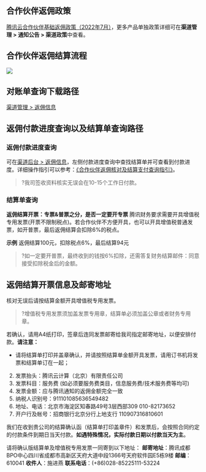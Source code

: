 ## 合作伙伴返佣政策
[腾讯云合作伙伴基础返佣政策（2022年7月）](https://console.cloud.tencent.com/partnersmgmt/announce/340)，更多产品单独政策详细可在**渠道管理 > 通知公告 > 渠道政策**中查看。


## 合作伙伴返佣结算流程
![](https://qcloudimg.tencent-cloud.cn/raw/cd81a0f0d10bd95ea277e82dbcab4925.png)

## 对账单查询下载路径
[渠道管理 > 返佣信息](https://console.cloud.tencent.com/partners/rebateinfo )

## 返佣付款进度查询以及结算单查询路径
### 返佣付款进度查询
可在[渠道后台 > 返佣信息](https://console.cloud.tencent.com/partners/rebateinfo)，左侧付款进度查询中查找结算单并可查看到付款进度。详细操作指引可以参考：[《合作伙伴返佣核对及结算支付查询指引》](https://console.cloud.tencent.com/partnersmgmt/announce/89)。

>?我司签收资料核实无误会在10-15个工作日付款。

### 结算单查询
**返佣结算开票：专票&普票之分，是否一定要开专票**
腾讯财务要求需要开具增值税专用发票(开票不限制税点)。若合作伙伴不方便开具，也可以开具增值税普通发票，如开普票，最后返佣结算会扣除6%的税点。

**示例**
返佣结算100元，扣除税点6%，最后结算94元 

>?如一定要开普票，最终收到的钱按6%扣除，还需答复财务结算邮件：同意接受扣除税金后的金额。

## 返佣结算开票信息及邮寄地址
核对无误后请按结算金额开具增值税专用发票。
>?增值税专用发票须加盖发票专用章，结算单必须加盖公章或者财务专用章。

若确认，请用A4纸打印，签章后连同发票邮寄给我司指定邮寄地址，以便安排付款。**请注意：**
- 请将结算单打印并盖章确认，并请按照结算单金额开具发票，请用订书机将发票和结算单订在一起；
2. 发票抬头：腾讯云计算（北京）有限责任公司
3. 发票科目：服务费 (如必须要服务费类目，信息服务费/技术服务费等均可)
4. 发票金额：应与腾讯通知的返佣金额完全一致
5. 纳税人识别号：911101085636549482
6. 地址、电话：北京市海淀区知春路49号3层西部309 010-82173652
7. 开户行及帐号：招商银行北京分行上地支行 110907316810601

我们在收到贵公司的结算确认函（结算单打印盖章件）和发票后，会按照合同约定的付款条件到期日当天付款。**如遇特殊情况，实际付款日期以付款当天为主**。

请将确认版结算单及增值税专用发票一同寄到以下地址：
**邮寄地址**：腾讯成都BPO中心四川省成都市高新区天府大道中段1366号天府软件园E5栋9楼
**邮编**：610041
**收件人**：施进燕
**联系电话**：(+86)028-85225111-53224
